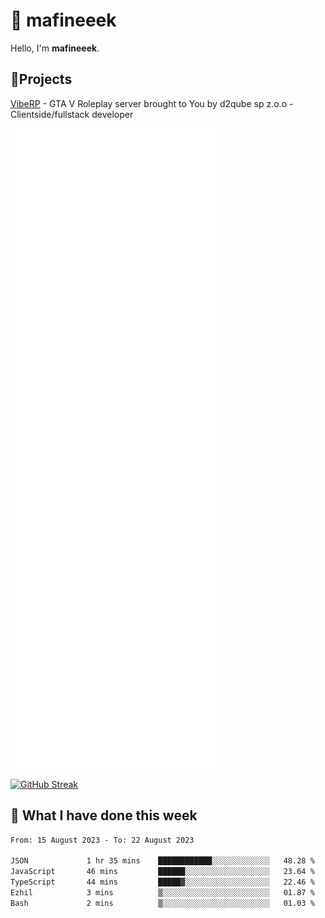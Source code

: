 # 👋 mafineeek
Hello, I'm **mafineeek**.

## 📝Projects

[VibeRP](https://v-rp.pl) - GTA V Roleplay server brought to You by d2qube sp z.o.o - Clientside/fullstack developer


![](./github-metrics.svg)

[![GitHub Streak](https://streak-stats.demolab.com/?user=mafineeek)](https://git.io/streak-stats)

## 📰 What I have done this week
<!--START_SECTION:waka-->

```txt
From: 15 August 2023 - To: 22 August 2023

JSON             1 hr 35 mins    ████████████░░░░░░░░░░░░░   48.28 %
JavaScript       46 mins         ██████░░░░░░░░░░░░░░░░░░░   23.64 %
TypeScript       44 mins         █████▓░░░░░░░░░░░░░░░░░░░   22.46 %
Ezhil            3 mins          ▒░░░░░░░░░░░░░░░░░░░░░░░░   01.87 %
Bash             2 mins          ▒░░░░░░░░░░░░░░░░░░░░░░░░   01.03 %
```

<!--END_SECTION:waka-->
